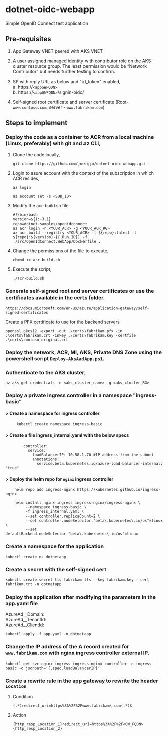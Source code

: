 # dotnet-oidc-webapp
Simple OpenID Connect test application

## Pre-requisites

1.	App Gateway VNET peered with AKS VNET
2.	A user assigned managed identity with contributor role on the AKS cluster resource group. The least permission would be “Network Contributor” but needs further testing to confirm.
3.	SP with reply URL as below and "id_token" enabled,  
    a. https://`<appGWFQDN>`  
    b. https://`<appGWFQDN>`/signin-oidc/  
 
4.	Self-signed root certificate and server certificate (Root- ```www.contoso.com```, server - ```www.fabrikam.com```)

## Steps to implement

### Deploy the code as a container to ACR from a local machine (Linux, preferably) with git and az CLI,

1.	Clone the code locally,

    ```git clone https://github.com/joergjo/dotnet-oidc-webapp.git```

2.	Login to azure account with the context of the subscription in which ACR resides,

    ```az login```

    ```az account set -s <SUB_ID>```

3.	Modify the acr-build.sh file

    ```
    #!/bin/bash
    version=${1:-3.1}
    repo=dotnet-samples/openidconnect
    az acr login -n <YOUR_ACR> -g <YOUR_ACR_RG>
    az acr build --registry <YOUR_ACR> -t ${repo}:latest -t ${repo}:${version}-{{.Run.ID}} -f ./src/OpenIdConnect.WebApp/Dockerfile .
    ```

4.	Change the permissions of the file to execute,

    ```chmod +x acr-build.sh```

5.	Execute the script,

    ```./acr-build.sh```

### Generate self-signed root and server certificates or use the certificates available in the certs folder.

    https://docs.microsoft.com/en-us/azure/application-gateway/self-signed-certificates

   Create a PFX certificate to use for the backend servers

    openssl pkcs12 -export -out .\certs\fabrikam.pfx -in .\certs\fabrikam.crt -inkey .\certs\fabrikam.key -certfile .\certs\contoso_original.crt

### Deploy the network, ACR, MI, AKS, Private DNS Zone using the powershell script ```Deploy-AksAadApp.ps1```.

### Authenticate to the AKS cluster,

    az aks get-credentials -n <aks_cluster_name> -g <aks_cluster_RG>
    
### Deploy a private ingress controller in a namespace "ingress-basic"

   #### > Create a namespace for ingress controller
   
         kubectl create namespace ingress-basic

   #### > Create a file ingress_internal.yaml with the below specs
    
            controller:
              service:
                loadBalancerIP: 10.58.1.70 #IP address from the subnet
                annotations:
                  service.beta.kubernetes.io/azure-load-balancer-internal: "true"
          
   #### > Deploy the helm repo for ```nginx``` ingress controller
        
        helm repo add ingress-nginx https://kubernetes.github.io/ingress-nginx
 
        helm install nginx-ingress ingress-nginx/ingress-nginx \
             --namespace ingress-basic \
             -f ingress_internal.yaml \
             --set controller.replicaCount=2 \
             --set controller.nodeSelector."beta\.kubernetes\.io/os"=linux \
             --set defaultBackend.nodeSelector."beta\.kubernetes\.io/os"=linux
 
### Create a namespace for the application
 
    kubectl create ns dotnetapp
 
### Create a secret with the self-signed cert
 
    kubectl create secret tls fabrikam-tls --key fabrikam.key --cert fabrikam.crt -n dotnetapp
 
### Deploy the application after modifying the parameters in the app.yaml file

   AzureAd__Domain: <YOUR-AAD-DOMAIN>  
   AzureAd__TenantId: <YOUR-AAD-TENANT-ID>  
   AzureAd__ClientId: <YOUR-AAD-CLIENT-ID>  

    kubectl apply -f app.yaml -n dotnetapp
    
### Change the IP address of the A record created for ```www.fabrikam.com``` with nginx ingress controller external IP.

    kubectl get svc nginx-ingress-ingress-nginx-controller -n ingress-basic -o jsonpath='{.spec.loadBalancerIP}'
    
### Create a rewrite rule in the app gateway to rewrite the header ```Location```

   1. Condition
    
        ```(.*)redirect_uri=https%3A%2F%2Fwww.fabrikam\.com(.*)$```
        
     
   2. Action
    
        ```{http_resp_Location_1}redirect_uri=https%3A%2F%2F<GW_FQDN>{http_resp_Location_2}```


